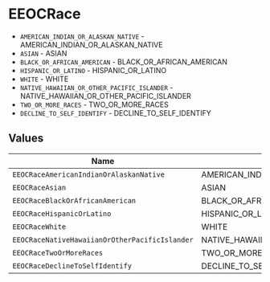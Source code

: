 # EEOCRace

* `AMERICAN_INDIAN_OR_ALASKAN_NATIVE` - AMERICAN_INDIAN_OR_ALASKAN_NATIVE
* `ASIAN` - ASIAN
* `BLACK_OR_AFRICAN_AMERICAN` - BLACK_OR_AFRICAN_AMERICAN
* `HISPANIC_OR_LATINO` - HISPANIC_OR_LATINO
* `WHITE` - WHITE
* `NATIVE_HAWAIIAN_OR_OTHER_PACIFIC_ISLANDER` - NATIVE_HAWAIIAN_OR_OTHER_PACIFIC_ISLANDER
* `TWO_OR_MORE_RACES` - TWO_OR_MORE_RACES
* `DECLINE_TO_SELF_IDENTIFY` - DECLINE_TO_SELF_IDENTIFY


## Values

| Name                                           | Value                                          |
| ---------------------------------------------- | ---------------------------------------------- |
| `EEOCRaceAmericanIndianOrAlaskanNative`        | AMERICAN_INDIAN_OR_ALASKAN_NATIVE              |
| `EEOCRaceAsian`                                | ASIAN                                          |
| `EEOCRaceBlackOrAfricanAmerican`               | BLACK_OR_AFRICAN_AMERICAN                      |
| `EEOCRaceHispanicOrLatino`                     | HISPANIC_OR_LATINO                             |
| `EEOCRaceWhite`                                | WHITE                                          |
| `EEOCRaceNativeHawaiianOrOtherPacificIslander` | NATIVE_HAWAIIAN_OR_OTHER_PACIFIC_ISLANDER      |
| `EEOCRaceTwoOrMoreRaces`                       | TWO_OR_MORE_RACES                              |
| `EEOCRaceDeclineToSelfIdentify`                | DECLINE_TO_SELF_IDENTIFY                       |